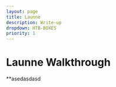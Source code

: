 ```yaml
---
layout: page
title: Launne
description: Write-up
dropdown: HTB-BOXES
priority: 1
---
```

# Launne Walkthrough

**asedasdasd


![]()
![]()
![]()
![]()
